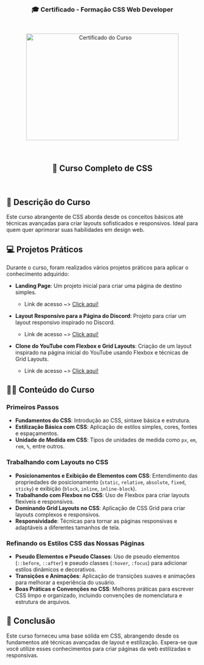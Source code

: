 <h3 align="center"> 🎓 Certificado - Formação CSS Web Developer</h3><br>
<p align="center">
  <img alt="Certificado do Curso" src="https://hermes.dio.me/certificates/cover/WQS3EYZE.jpg" width="400px" height="280px">
</p>
<br>
<h2 align="center"> 🎨 Curso Completo de CSS </h2>
<br>

## 📜 Descrição do Curso

Este curso abrangente de CSS aborda desde os conceitos básicos até técnicas avançadas para criar layouts sofisticados e responsivos. Ideal para quem quer aprimorar suas habilidades em design web.</p>

## 💻 Projetos Práticos

Durante o curso, foram realizados vários projetos práticos para aplicar o conhecimento adquirido:

- <b>Landing Page</b>: Um projeto inicial para criar uma página de destino simples.
  - Link de acesso ~> <a target="_blank" href="https://igorenatoo.github.io/CSS-DIO-ProjectsCourseCSS/HTCS-DIO-LandingPage/index.html">Click aqui!</a>

- <b>Layout Responsivo para a Página do Discord</b>: Projeto para criar um layout responsivo inspirado no Discord.
  - Link de acesso ~> <a target="_blank" href="https://igorenatoo.github.io/CSS-DIO-ProjectsCourseCSS/HTCS-DIO-CloneDiscord/index.html">Click aqui!</a>

- <b>Clone do YouTube com Flexbox e Grid Layouts</b>: Criação de um layout inspirado na página inicial do YouTube usando Flexbox e técnicas de Grid Layouts.
  - Link de acesso ~> <a target="_blank" href="https://igorenatoo.github.io/CSS-DIO-ProjectsCourseCSS/HTCS-DIO-FlexGridBoxYouTube/index.html">Click aqui!</a>



## 👨‍💻 Conteúdo do Curso

### Primeiros Passos

- **Fundamentos do CSS**: Introdução ao CSS, sintaxe básica e estrutura.
- **Estilização Básica com CSS**: Aplicação de estilos simples, cores, fontes e espaçamentos.
- **Unidade de Medida em CSS**: Tipos de unidades de medida como `px`, `em`, `rem`, `%`, entre outros.

### Trabalhando com Layouts no CSS

- **Posicionamentos e Exibição de Elementos com CSS**: Entendimento das propriedades de posicionamento (`static`, `relative`, `absolute`, `fixed`, `sticky`) e exibição (`block`, `inline`, `inline-block`).
- **Trabalhando com Flexbox no CSS**: Uso de Flexbox para criar layouts flexíveis e responsivos.
- **Dominando Grid Layouts no CSS**: Aplicação de CSS Grid para criar layouts complexos e responsivos.
- **Responsividade**: Técnicas para tornar as páginas responsivas e adaptáveis a diferentes tamanhos de tela.

### Refinando os Estilos CSS das Nossas Páginas

- **Pseudo Elementos e Pseudo Classes**: Uso de pseudo elementos (`::before`, `::after`) e pseudo classes (`:hover`, `:focus`) para adicionar estilos dinâmicos e decorativos.
- **Transições e Animações**: Aplicação de transições suaves e animações para melhorar a experiência do usuário.
- **Boas Práticas e Convenções no CSS**: Melhores práticas para escrever CSS limpo e organizado, incluindo convenções de nomenclatura e estrutura de arquivos.

## 🚀 Conclusão

Este curso forneceu uma base sólida em CSS, abrangendo desde os fundamentos até técnicas avançadas de layout e estilização. Espera-se que você utilize esses conhecimentos para criar páginas da web estilizadas e responsivas.
